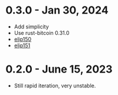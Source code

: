 # 0.3.0 - Jan 30, 2024

- Add simplicity
- Use rust-bitcoin 0.31.0
- [elip150](https://github.com/ElementsProject/ELIPs/blob/main/elip-0150.mediawiki)
- [elip151](https://github.com/ElementsProject/ELIPs/blob/main/elip-0151.mediawiki)

# 0.2.0 - June 15, 2023

- Still rapid iteration, very unstable.

